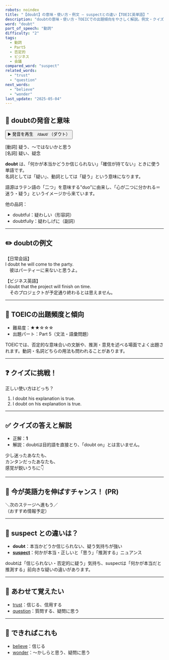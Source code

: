 ```yaml
---
robots: noindex
title: "【doubt】の意味・使い方・例文 ― suspectとの違い【TOEIC英単語】"
description: "doubtの意味・使い方・TOEICでの出題傾向をやさしく解説。例文・クイズ付きでsuspectとの違いもわかりやすく学べます。"
word: "doubt"
part_of_speech: "動詞"
difficulty: "2"
tags:
  - 動詞
  - Part5
  - 否定的
  - ビジネス
  - 会議
compared_word: "suspect"
related_words:
  - "trust"
  - "question"
next_words:
  - "believe"
  - "wonder"
last_update: "2025-05-04"
---
```


## 🔰 doubtの発音と意味

<button class="play-audio" onclick="playTTS('doubt')">
  <span class="play-audio-main">
    ▶️ 発音を再生　/daʊt/
  </span>
  <span class="play-audio-sub">
    （ダウト）
  </span>
</button>

[動詞] 疑う、～ではないかと思う  
[名詞] 疑い、疑念

**doubt** は、「何かが本当かどうか信じられない」「確信が持てない」ときに使う単語です。  
名詞としては「疑い」、動詞としては「疑う」という意味になります。

語源はラテン語の「二つ」を意味する"duo"に由来し、「心が二つに分かれる＝迷う・疑う」というイメージから来ています。

他の品詞：  
- doubtful：疑わしい（形容詞）
- doubtfully：疑わしげに（副詞）

---

## ✏️ doubtの例文

【日常会話】  
I doubt he will come to the party.  
　彼はパーティーに来ないと思うよ。

【ビジネス英語】  
I doubt that the project will finish on time.  
　そのプロジェクトが予定通り終わるとは思えません。

---

## 🎯 TOEICの出題頻度と傾向

- 難易度：★★☆☆☆
- 出題パート：Part 5（文法・語彙問題）

TOEICでは、否定的な意味合いの文脈や、推測・意見を述べる場面でよく出題されます。動詞・名詞どちらの用法も問われることがあります。

---

## ❓ クイズに挑戦！

正しい使い方はどっち？

1. I doubt his explanation is true.  
2. I doubt on his explanation is true.

---

## ✅ クイズの答えと解説

- 正解：**1**
- 解説：doubtは目的語を直接とり、「doubt on」とは言いません。

少し迷ったあなたも、  
カンタンだったあなたも、  
感覚が鋭いうちに👇️

---

## 🚀 今が英語力を伸ばすチャンス！ (PR)

<div class="info-center">
＼次のステージへ進もう／<br>  
（おすすめ情報予定）
</div>

---

## 🤔  suspect との違いは？

- **doubt**：本当かどうか信じられない、疑う気持ちが強い
- **[suspect](/suspect)**：何かが本当・正しいと「思う」「推測する」ニュアンス

doubtは「信じられない・否定的に疑う」気持ち、suspectは「何かが本当だと推測する」前向きな疑いの違いがあります。

---

## 🧩 あわせて覚えたい

- [trust](/trust)：信じる、信用する
- [question](/question)：質問する、疑問に思う

---

## 📖 できればこれも

- [believe](/believe)：信じる
- [wonder](/wonder)：～かしらと思う、疑問に思う

<!-- cvid: aid06_bid07 -->
